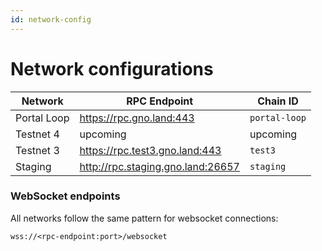 ```yaml
---
id: network-config
---
```


# Network configurations

| Network     | RPC Endpoint                      | Chain ID      | 
|-------------|-----------------------------------|---------------|
| Portal Loop | https://rpc.gno.land:443          | `portal-loop` |
| Testnet 4   | upcoming                          | upcoming      |
| Testnet 3   | https://rpc.test3.gno.land:443    | `test3`       |
| Staging     | http://rpc.staging.gno.land:26657 | `staging`     |

### WebSocket endpoints
All networks follow the same pattern for websocket connections: 

```shell
wss://<rpc-endpoint:port>/websocket
```
